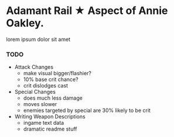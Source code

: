 # Adamant Rail ★ Aspect of Annie Oakley.

lorem ipsum dolor sit amet

### TODO
- Attack Changes
    - make visual bigger/flashier?
    - 10% base crit chance?
    - crit dislodges cast
- Special Changes
    - does much less damage
    - moves slower
    - enemies targeted by special are 30% likely to be crit
- Writing Weapon Descriptions
    - ingame text data
    - dramatic readme stuff